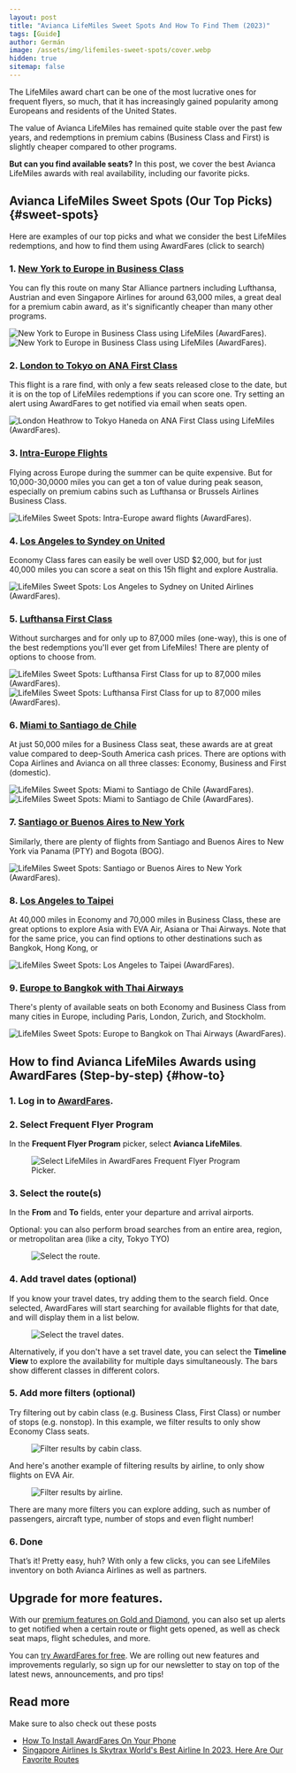 ```yaml
---
layout: post
title: "Avianca LifeMiles Sweet Spots And How To Find Them (2023)"
tags: [Guide]
author: Germán
image: /assets/img/lifemiles-sweet-spots/cover.webp
hidden: true
sitemap: false
---
```


The LifeMiles award chart can be one of the most lucrative ones for frequent flyers, so much, that it has increasingly gained popularity among Europeans and residents of the United States.

The value of Avianca LifeMiles has remained quite stable over the past few years, and redemptions in premium cabins (Business Class and First) is slightly cheaper compared to other programs.

**But can you find available seats?** In this post, we cover the best Avianca LifeMiles awards with real availability, including our favorite picks.

## Avianca LifeMiles Sweet Spots (Our Top Picks) {#sweet-spots}

Here are examples of our top picks and what we consider the best LifeMiles redemptions, and how to find them using AwardFares (click to search)


### 1. [New York to Europe in Business Class](https://awardfares.com/search?area:NYC.zone:Europe.;c:business;z:lifemiles)

You can fly this route on many Star Alliance partners including Lufthansa, Austrian and even Singapore Airlines for around 63,000 miles, a great deal for a premium cabin award, as it's significantly cheaper than many other programs. 


<img src="/assets/img/lifemiles-sweet-spots/us-europe.webp" alt="New York to Europe in Business Class using LifeMiles (AwardFares)." />

<img src="/assets/img/lifemiles-sweet-spots/us-europe-timeline.webp" alt="New York to Europe in Business Class using LifeMiles (AwardFares)." />



### 2. [London to Tokyo on ANA First Class](https://awardfares.com/search?area:LON.area:TYO.;c:first;z:lifemiles)

This flight is a rare find, with only a few seats released close to the date, but it is on the top of LifeMiles redemptions if you can score one. Try setting an alert using AwardFares to get notified via email when seats open.

<img src="/assets/img/lifemiles-sweet-spots/lhr-hnd-first.webp" alt="London Heathrow to Tokyo Haneda on ANA First Class using LifeMiles (AwardFares)." />


### 3. [Intra-Europe Flights](https://awardfares.com/search?zone:Europe.zone:Europe.;z:lifemiles)

Flying across Europe during the summer can be quite expensive. But for 10,000-30,0000 miles you can get a ton of value during peak season, especially on premium cabins such as Lufthansa or Brussels Airlines Business Class.


<img src="/assets/img/lifemiles-sweet-spots/intra-europe.webp" alt="LifeMiles Sweet Spots: Intra-Europe award flights (AwardFares)." />


### 4. [Los Angeles to Syndey on United](https://awardfares.com/search?LAX.SYD.;a:UA;z:lifemiles#)

Economy Class fares can easily be well over USD $2,000, but for just 40,000 miles you can score a seat on this 15h flight and explore Australia.

<img src="/assets/img/lifemiles-sweet-spots/lax-syd.webp" alt="LifeMiles Sweet Spots: Los Angeles to Sydney on United Airlines (AwardFares)." />


### 5. [Lufthansa First Class](https://awardfares.com/search?..;c:first;a:LH,UA;z:lifemiles)

Without surcharges and for only up to 87,000 miles​​ (one-way), this is one of the best redemptions you'll ever get from LifeMiles! There are plenty of options to choose from.

<img src="/assets/img/lifemiles-sweet-spots/lh-first-map.webp" alt="LifeMiles Sweet Spots: Lufthansa First Class for up to 87,000  miles (AwardFares)." />

<img src="/assets/img/lifemiles-sweet-spots/lh-first-list.webp" alt="LifeMiles Sweet Spots: Lufthansa First Class for up to 87,000  miles (AwardFares)." />


### 6. [Miami to Santiago de Chile](https://awardfares.com/search?MIA.SCL.;z:lifemiles)

At just 50,000 miles for a Business Class seat, these awards are at great value compared to deep-South America cash prices. There are options with Copa Airlines and Avianca on all three classes: Economy, Business and First (domestic).

<img src="/assets/img/lifemiles-sweet-spots/mia-scl-list.webp" alt="LifeMiles Sweet Spots: Miami to Santiago de Chile (AwardFares)." />

<img src="/assets/img/lifemiles-sweet-spots/mia-scl-timeline.webp" alt="LifeMiles Sweet Spots: Miami to Santiago de Chile (AwardFares)." />


### 7. [Santiago or Buenos Aires to New York](https://awardfares.com/search?SCL,area:BUE.area:NYC.;z:lifemiles)

Similarly, there are plenty of flights from Santiago and Buenos Aires to New York via Panama (PTY) and Bogota (BOG).

<img src="/assets/img/lifemiles-sweet-spots/scl-jfk.webp" alt="LifeMiles Sweet Spots: Santiago or Buenos Aires to New York (AwardFares)." />



### 8. [Los Angeles to Taipei](https://awardfares.com/search?LAX.TPE.;z:lifemiles)

At 40,000 miles in Economy and 70,000 miles in Business Class, these are great options to explore Asia with EVA Air, Asiana or Thai Airways. Note that for the same price, you can find options to other destinations such as Bangkok, Hong Kong, or 

<img src="/assets/img/lifemiles-sweet-spots/lax-tpe.webp" alt="LifeMiles Sweet Spots: Los Angeles to Taipei (AwardFares)." />


### 9. [Europe to Bangkok with Thai Airways](https://awardfares.com/search?zone:Europe.BKK.;a:TG;z:lifemiles#)

There's plenty of available seats on both Economy and Business Class from many cities in Europe, including Paris, London, Zurich, and Stockholm.

<img src="/assets/img/lifemiles-sweet-spots/europe-bkk.webp" alt="LifeMiles Sweet Spots: Europe to Bangkok on Thai Airways (AwardFares)." />



## How to find Avianca LifeMiles Awards using AwardFares (Step-by-step) {#how-to}

### 1. Log in to [AwardFares](https://awardfares.com).

### 2. Select Frequent Flyer Program

In the **Frequent Flyer Program** picker, select **Avianca LifeMiles**.

<figure>
<img src="/assets/img/lifemiles-sweet-spot/1-lifemiles-ffqtv.gif" alt="Select LifeMiles in AwardFares Frequent Flyer Program Picker." />
</figure>

### 3. Select the route(s)

In the **From** and **To** fields, enter your departure and arrival airports.

Optional: you can also perform broad searches from an entire area, region, or metropolitan area (like a city, Tokyo TYO)

<figure>
<img src="/assets/img/lifemiles-sweet-spot/2-route.gif" alt="Select the route." />
</figure>


### 4. Add travel dates (optional)

If you know your travel dates, try adding them to the search field. Once selected, AwardFares will start searching for available flights for that date, and will display them in a list below.

<figure>
<img src="/assets/img/lifemiles-sweet-spot/3-date.gif" alt="Select the travel dates." />
</figure>

Alternatively, if you don't have a set travel date, you can select the **Timeline View** to explore the availability for multiple days simultaneously. The bars show different classes in different colors.


### 5. Add more filters (optional)

Try filtering out by cabin class (e.g. Business Class, First Class) or number of stops (e.g. nonstop). In this example, we filter results to only show Economy Class seats.

<figure>
<img src="/assets/img/lifemiles-sweet-spot/4-class.gif" alt="Filter results by cabin class." />
</figure>

And here's another example of filtering results by airline, to only show flights on EVA Air.

<figure>
<img src="/assets/img/lifemiles-sweet-spot/5-airline.gif" alt="Filter results by airline." />
</figure>


There are many more filters you can explore adding, such as number of passengers, aircraft type, number of stops and even flight number!

### 6. Done

That’s it! Pretty easy, huh? With only a few clicks, you can see LifeMiles inventory on both Avianca Airlines as well as partners.


## Upgrade for more features.

With our [premium features on Gold and Diamond](https://awardfares.com/pricing), you can also set up alerts to get notified when a certain route or flight gets opened, as well as check seat maps, flight schedules, and more.

You can [try AwardFares for free](https://awardfares.com/). We are rolling out new features and improvements regularly, so sign up for our newsletter to stay on top of the latest news, announcements, and pro tips!

## Read more

Make sure to also check out these posts

- [How To Install AwardFares On Your Phone](https://blog.awardfares.com/awardfares-mobile-app/)
- [Singapore Airlines Is Skytrax World's Best Airline In 2023. Here Are Our Favorite Routes](https://blog.awardfares.com/singapore-skytrax-2023/)
